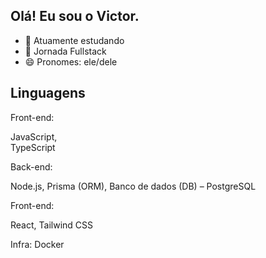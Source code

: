 ## Olá! Eu sou o Victor.

- 🔭 Atuamente estudando
- 🌱 Jornada Fullstack
- 😄 Pronomes: ele/dele

## Linguagens

Front-end:

JavaScript,   
TypeScript

Back-end:

Node.js, 
Prisma (ORM), 
Banco de dados (DB) – PostgreSQL

Front-end:

React, 
Tailwind CSS

Infra:
Docker

  


